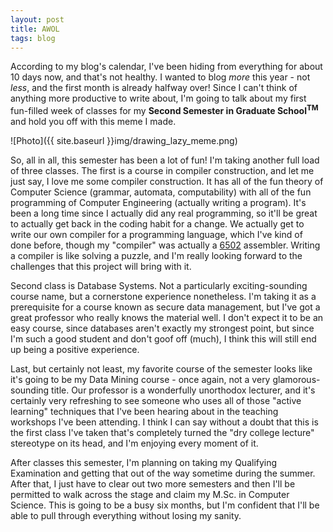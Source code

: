 ```yaml
---
layout: post
title: AWOL
tags: blog
---
```


According to my blog's calendar, I've been hiding from everything for about 10 days now, and that's not healthy. I wanted to blog <i>more</i> this year - not <i>less</i>, and the first month is already halfway over! Since I can't think of anything more productive to write about, I'm going to talk about my first fun-filled week of classes for my <b>Second Semester in Graduate School<sup>TM</sup></b> and hold you off with this meme I made.

![Photo]({{ site.baseurl }}img/drawing_lazy_meme.png)

So, all in all, this semester has been a lot of fun! I'm taking another full load of three classes. The first is a course in compiler construction, and let me just say, I love me some compiler construction. It has all of the fun theory of Computer Science (grammar, automata, computability) with all of the fun programming of Computer Engineering (actually writing a program). It's been a long time since I actually did any real programming, so it'll be great to actually get back in the coding habit for a change. We actually get to write our own compiler for a programming language, which I've kind of done before, though my "compiler" was actually a <a href="https://en.wikipedia.org/wiki/6502">6502</a> assembler. Writing a compiler is like solving a puzzle, and I'm really looking forward to the challenges that this project will bring with it.

Second class is Database Systems. Not a particularly exciting-sounding course name, but a cornerstone experience nonetheless. I'm taking it as a prerequisite for a course known as secure data management, but I've got a great professor who really knows the material well. I don't expect it to be an easy course, since databases aren't exactly my strongest point, but since I'm such a good student and don't goof off (much), I think this will still end up being a positive experience.

Last, but certainly not least, my favorite course of the semester looks like it's going to be my Data Mining course - once again, not a very glamorous-sounding title. Our professor is a wonderfully unorthodox lecturer, and it's certainly very refreshing to see someone who uses all of those "active learning" techniques that I've been hearing about in the teaching workshops I've been attending. I think I can say without a doubt that this is the first class I've taken that's completely turned the "dry college lecture" stereotype on its head, and I'm enjoying every moment of it.

After classes this semester, I'm planning on taking my Qualifying Examination and getting that out of the way sometime during the summer. After that, I just have to clear out two more semesters and then I'll be permitted to walk across the stage and claim my M.Sc. in Computer Science. This is going to be a busy six months, but I'm confident that I'll be able to pull through everything without losing my sanity.

